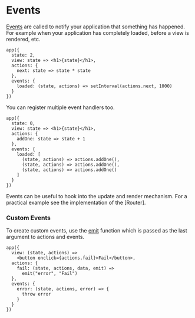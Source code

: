 # Events

[Events](/api#events) are called to notify your application that something has happened. For example when your application has completely loaded, before a view is rendered, etc.

```
app({
  state: 2,
  view: state => <h1>{state}</h1>,
  actions: {
    next: state => state * state
  },
  events: {
    loaded: (state, actions) => setInterval(actions.next, 1000)
  }
})
```

You can register multiple event handlers too.

```
app({
  state: 0,
  view: state => <h1>{state}</h1>,
  actions: {
    addOne: state => state + 1
  },
  events: {
    loaded: [
      (state, actions) => actions.addOne(),
      (state, actions) => actions.addOne(),
      (state, actions) => actions.addOne()
    ]
  }
})
```

Events can be useful to hook into the update and render mechanism. For a practical example see the implementation of the [Router].

### Custom Events

To create custom events, use the [emit](/api#emit) function which is passed as the last argument to actions and events.

```
app({
  view: (state, actions) =>
    <button onclick={actions.fail}>Fail</button>,
  actions: {
    fail: (state, actions, data, emit) =>
      emit("error", "Fail")
  },
  events: {
    error: (state, actions, error) => {
      throw error
    }
  }
})
```
